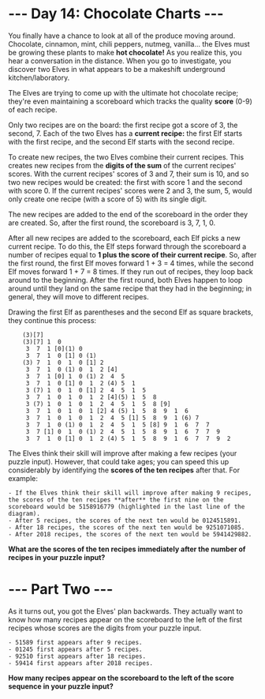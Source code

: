 # --- Day 14: Chocolate Charts ---

You finally have a chance to look at all of the produce moving around. Chocolate, cinnamon, mint, chili peppers, nutmeg, vanilla... the Elves must be growing these plants to make **hot chocolate!** As you realize this, you hear a conversation in the distance. When you go to investigate, you discover two Elves in what appears to be a makeshift underground kitchen/laboratory.

The Elves are trying to come up with the ultimate hot chocolate recipe; they're even maintaining a scoreboard which tracks the quality **score** (0-9) of each recipe.

Only two recipes are on the board: the first recipe got a score of 3, the second, 7. Each of the two Elves has a **current recipe:** the first Elf starts with the first recipe, and the second Elf starts with the second recipe.

To create new recipes, the two Elves combine their current recipes. This creates new recipes from the **digits of the sum** of the current recipes' scores. With the current recipes' scores of 3 and 7, their sum is 10, and so two new recipes would be created: the first with score 1 and the second with score 0. If the current recipes' scores were 2 and 3, the sum, 5, would only create one recipe (with a score of 5) with its single digit.

The new recipes are added to the end of the scoreboard in the order they are created. So, after the first round, the scoreboard is 3, 7, 1, 0.

After all new recipes are added to the scoreboard, each Elf picks a new current recipe. To do this, the Elf steps forward through the scoreboard a number of recipes equal to **1 plus the score of their current recipe**. So, after the first round, the first Elf moves forward 1 + 3 = 4 times, while the second Elf moves forward 1 + 7 = 8 times. If they run out of recipes, they loop back around to the beginning. After the first round, both Elves happen to loop around until they land on the same recipe that they had in the beginning; in general, they will move to different recipes.

Drawing the first Elf as parentheses and the second Elf as square brackets, they continue this process:

		(3)[7]
		(3)[7] 1  0 
		 3  7  1 [0](1) 0 
		 3  7  1  0 [1] 0 (1)
		(3) 7  1  0  1  0 [1] 2 
		 3  7  1  0 (1) 0  1  2 [4]
		 3  7  1 [0] 1  0 (1) 2  4  5 
		 3  7  1  0 [1] 0  1  2 (4) 5  1 
		 3 (7) 1  0  1  0 [1] 2  4  5  1  5 
		 3  7  1  0  1  0  1  2 [4](5) 1  5  8 
		 3 (7) 1  0  1  0  1  2  4  5  1  5  8 [9]
		 3  7  1  0  1  0  1 [2] 4 (5) 1  5  8  9  1  6 
		 3  7  1  0  1  0  1  2  4  5 [1] 5  8  9  1 (6) 7 
		 3  7  1  0 (1) 0  1  2  4  5  1  5 [8] 9  1  6  7  7 
		 3  7 [1] 0  1  0 (1) 2  4  5  1  5  8  9  1  6  7  7  9 
		 3  7  1  0 [1] 0  1  2 (4) 5  1  5  8  9  1  6  7  7  9  2 

The Elves think their skill will improve after making a few recipes (your puzzle input). However, that could take ages; you can speed this up considerably by identifying the **scores of the ten recipes** after that. For example:

	- If the Elves think their skill will improve after making 9 recipes, the scores of the ten recipes **after** the first nine on the scoreboard would be 5158916779 (highlighted in the last line of the diagram).
	- After 5 recipes, the scores of the next ten would be 0124515891.
	- After 18 recipes, the scores of the next ten would be 9251071085.
	- After 2018 recipes, the scores of the next ten would be 5941429882.

**What are the scores of the ten recipes immediately after the number of recipes in your puzzle input?**

# --- Part Two ---

As it turns out, you got the Elves' plan backwards. They actually want to know how many recipes appear on the scoreboard to the left of the first recipes whose scores are the digits from your puzzle input.

	- 51589 first appears after 9 recipes.
	- 01245 first appears after 5 recipes.
	- 92510 first appears after 18 recipes.
	- 59414 first appears after 2018 recipes.

**How many recipes appear on the scoreboard to the left of the score sequence in your puzzle input?**
